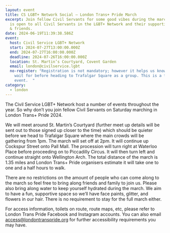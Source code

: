 ```yaml
---
layout: event
title: CS LGBT+ Network Social – London Trans+ Pride March
excerpt: Join fellow Civil Servants for some good vibes during the march. This
  is open to all Civil Servants in the LGBT+ Network and their supportive family
  & friends.
date: 2024-06-19T11:39:38.586Z
event:
  host: Civil Service LGBT+ Network
  start: 2024-07-27T13:00:00.000Z
  end: 2024-07-27T16:00:00.000Z
  deadline: 2024-07-26T16:00:00.000Z
  location: St. Martin’s Courtyard, Covent Garden
  email: london@civilservice.lgbt
  no-register: "Registration is not mandatory; however it helps us know who to
    wait for before heading to Trafalgar Square as a group. This is a free
    event.  "
category:
  - london
---
```

The Civil Service LGBT+ Network host a number of events throughout the year. So why don’t you join fellow Civil Servants on Saturday marching in London Trans+ Pride 2024.

We will meet around St. Martin’s Courtyard (further meet up details will be sent out to those signed up closer to the time) which should be quieter before we head to Trafalgar Square where the main crowds will be gathering from 1pm. The march will set off at 2pm. It will continue up Cockspur Street onto Pall Mall. The procession will turn right at Waterloo Place before proceeding on to Piccadilly Circus. It will then turn left and continue straight onto Wellington Arch. The total distance of the march is 1.35 miles and London Trans+ Pride organisers estimate it will take one to one and a half hours to walk.

There are no restrictions on the amount of people who can come along to the march so feel free to bring along friends and family to join us. Please also bring along water to keep yourself hydrated during the march. We aim to have a fun, supportive space so we’ll have face paints, glitter, and flowers in our hair. There is no requirement to stay for the full march either.  

For access information, toilets on route, route maps, etc, please refer to London Trans Pride Facebook and Instagram accounts. You can also email [access@londontranspride.org](mailto:access@londontranspride.org) for further accessibility requirements you may have.